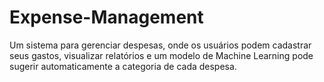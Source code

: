 # Expense-Management
Um sistema para gerenciar despesas, onde os usuários podem cadastrar seus gastos, visualizar relatórios e um modelo de Machine Learning pode sugerir automaticamente a categoria de cada despesa.
